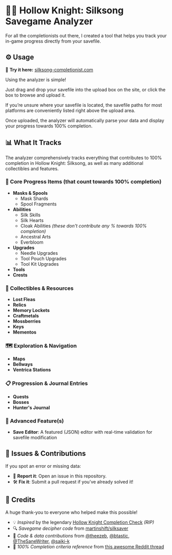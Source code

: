 # 🧵🎵 Hollow Knight: Silksong Savegame Analyzer

For all the completionists out there, I created a tool that helps you track your in-game progress directly from your savefile.


## ⚙️ Usage

🔗 **Try it here:** [silksong-completionist.com](https://silksong-completionist.com/)

Using the analyzer is simple!

Just drag and drop your savefile into the upload box on the site, or click the box to browse and upload it.

If you’re unsure where your savefile is located, the savefile paths for most platforms are conveniently listed right above the upload area.

Once uploaded, the analyzer will automatically parse your data and display your progress towards 100% completion.


## 📊 What It Tracks

The analyzer comprehensively tracks everything that contributes to 100% completion in Hollow Knight: Silksong, as well as many additional collectibles and features.

### 🧩 Core Progress Items (that count towards **100% completion**)
- **Masks & Spools**
  - Mask Shards
  - Spool Fragments
- **Abilities**
  - Silk Skills
  - Silk Hearts
  - Cloak Abilities *(these don't contribute any % towards 100% completion)*
  - Ancestral Arts
  - Everbloom
- **Upgrades**
  - Needle Upgrades
  - Tool Pouch Upgrades
  - Tool Kit Upgrades
- **Tools**
- **Crests**

### 💎 Collectibles & Resources
- **Lost Fleas**
- **Relics**
- **Memory Lockets**
- **Craftmetals**
- **Mossberries**
- **Keys**
- **Mementos**

### 🗺️ Exploration & Navigation
- **Maps**
- **Bellways**
- **Ventrica Stations**

### 📋 Progression & Journal Entries
- **Quests**
- **Bosses**
- **Hunter's Journal**

### 🔧 Advanced Feature(s)
- **Save Editor**: A featured (JSON) editor with real-time validation for savefile modification


## 🐞 Issues & Contributions

If you spot an error or missing data:

- 🐛 **Report it**: Open an issue in this repository.
- 🛠️ **Fix it**: Submit a pull request if you’ve already solved it!


## 💖 Credits

A huge thank-you to everyone who helped make this possible!

- 💡 *Inspired* by the legendary [Hollow Knight Completion Check](https://reznormichael.github.io/hollow-knight-completion-check/) *(RIP)*  
- 🔍 *Savegame decipher code* from [martinshift/silksaver](https://martinshift.github.io/silksaver/)  
- 🧠 *Code & data contributions* from [@theezeb](https://github.com/theezeb), [@btastic](https://github.com/btastic), [@TheSaneWriter](https://github.com/TheSaneWriter), [@saiki-k](https://github.com/saiki-k)  
- 📜 *100% Completion criteria reference* from [this awesome Reddit thread](https://www.reddit.com/r/Silksong/comments/1ng54do/list_of_requirements_to_get_100_completion/)

